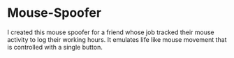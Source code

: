 # Mouse-Spoofer
I created this mouse spoofer for a friend whose job tracked their mouse activity to log their working hours. It emulates life like mouse movement that is controlled with a single button. 

